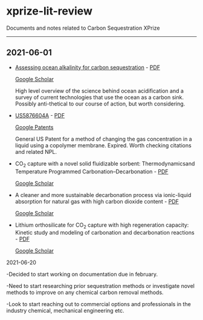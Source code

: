 # xprize-lit-review

Documents and notes related to Carbon Sequestration XPrize

---

## 2021-06-01

- [Assessing ocean alkalinity for carbon sequestration](https://agupubs.onlinelibrary.wiley.com/doi/pdf/10.1002/2016RG000533) - [PDF](pdfs\2016RG000533.pdf)

    [Google Scholar](https://patents.google.com/scholar/999472031246589426)

    High level overview of the science behind ocean acidification and a survey of current technologies that use the
    ocean as a carbon sink. Possibly anti-thetical to our course of action, but worth considering.

- [US5876604A](https://patentimages.storage.googleapis.com/c6/c3/f1/1c5ab8a11613e2/US5876604.pdf) - [PDF](pdfs\US5876604.pdf)

    [Google Patents](https://patents.google.com/patent/US5876604A/en?q=degasification&scholar&oq=degasification)

    General US Patent for a method of changing the gas concentration in a liquid using a copolymer membrane. Expired. 
    Worth checking citations and related NPL.

- CO<sub>2</sub> capture with a novel solid fluidizable sorbent: Thermodynamicsand Temperature Programmed Carbonation–Decarbonation - [PDF](pdfs\chowdhury2013.pdf)

    [Google Scholar](https://patents.google.com/scholar/17927245888848088129?q=decarbonation&scholar&oq=decarbonation&page=2)

- A cleaner and more sustainable decarbonation process via ionic-liquid absorption for natural gas with high carbon dioxide content - [PDF](pdfs\barbosa2019.pdf)

    [Google Scholar](https://patents.google.com/scholar/8452973535003390042?scholar)

- Lithium orthosilicate for CO<sub>2</sub> capture with high regeneration capacity: Kinetic study and modeling of carbonation and decarbonation reactions - [PDF](pdfs\amorim2016.pdf)

    [Google Scholar](https://patents.google.com/scholar/1912447494705217866?scholar)
    
    
    
2021-06-20

-Decided to start working on documentation due in february.

-Need to start researching prior sequestration methods or investigate novel methods to improve on any chemical carbon removal methods.

-Look to start reaching out to commercial options and professionals in the industry chemical, mechanical engineering etc.
